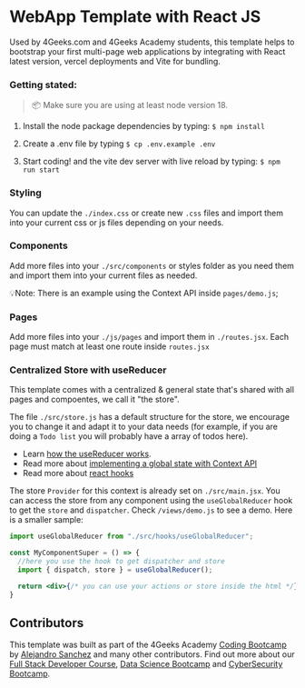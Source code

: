 # WebApp Template with React JS

Used by 4Geeks.com and 4Geeks Academy students, this template helps to bootstrap your first multi-page web applications by integrating with React latest version, vercel deployments and Vite for bundling.

### Getting stated:

> 📦 Make sure you are using at least node version 18.

1. Install the node package dependencies by typing: `$ npm install`

2. Create a .env file by typing `$ cp .env.example .env`

3. Start coding! and the vite dev server with live reload by typing: `$ npm run start`

### Styling

You can update the `./index.css` or create new `.css` files and import them into your current css or js files depending on your needs.

### Components

Add more files into your `./src/components` or styles folder as you need them and import them into your current files as needed.

💡Note: There is an example using the Context API inside `pages/demo.js`;

### Pages

Add more files into your `./js/pages` and import them in `./routes.jsx`.
Each page must match at least one route inside `routes.jsx`

### Centralized Store with useReducer

This template comes with a centralized & general state that's shared with all pages and compoentes, we call it "the store".

The file `./src/store.js` has a default structure for the store, we encourage you to change it and adapt it to your data needs (for example, if you are doing a `Todo list` you will probably have a array of todos here).

- Learn [how the useReducer works](https://4geeks.com/lesson/optimize-react-components-usereducer).
- Read more about [implementing a global state with Context API](https://4geeks.com/lesson/context-api)
- Read more about [react hooks](https://content.breatheco.de/lesson/react-hooks-explained)

The store `Provider` for this context is already set on `./src/main.jsx`. You can access the store from any component using the `useGlobalReducer` hook to get the `store` and `dispatcher`. Check `/views/demo.js` to see a demo. Here is a smaller sample:

```jsx
import useGlobalReducer from "./src/hooks/useGlobalReducer";

const MyComponentSuper = () => {
  //here you use the hook to get dispatcher and store
  import { dispatch, store } = useGlobalReducer();

  return <div>{/* you can use your actions or store inside the html */}</div>
}
```

## Contributors

This template was built as part of the 4Geeks Academy [Coding Bootcamp](https://4geeksacademy.com/us/coding-bootcamp) by [Alejandro Sanchez](https://twitter.com/alesanchezr) and many other contributors. Find out more about our [Full Stack Developer Course](https://4geeksacademy.com/us/coding-bootcamps/part-time-full-stack-developer), [Data Science Bootcamp](https://4geeksacademy.com/us/coding-bootcamps/datascience-machine-learning) and [CyberSecurity Bootcamp](https://4geeksacademy.com/us/coding-bootcamps/cybersecurity).
